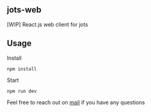 ## jots-web

[WIP] React.js web client for jots

## Usage

Install

```
npm install
```

Start

```
npm run dev
```

Feel free to reach out on [mail](murerwacollins@gmail.com) if you have any questions
